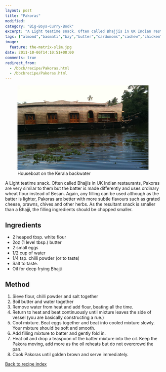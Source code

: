 ```yaml
---
layout: post
title: "Pakoras"
modified:
category: "Big-Boys-Curry-Book"
excerpt: "A Light teatime snack. Often called Bhajjis in UK Indian restaurants, Pakoras are very similar"
tags: ["almond","basmati","bay","butter","cardomoms","cashew","chicken","cinnamon","cloves","cumin","ghee","lamb","mace","nuts","pepper","rice","saffron","turmeric"]
image:
  feature: the-matrix-slim.jpg
date: 2011-10-06T14:10:51+00:00
comments: true
redirect_from: 
  - /bbcb/recipe/Pakoras.html
  - /bbcbrecipe/Pakoras.html
---
```


<figure>
	<a href="/images/bbcb/mob1000.jpg" alt="Houseboat - Kerala" title="Houseboat - Kerala &#169; Ashley Kitson 12/09/2011"><img src="/images/bbcb/mob1000.jpg"/></a>
	<figcaption>Houseboat on the Kerala backwater</figcaption>
</figure>

A Light teatime snack. Often called Bhajjis in UK Indian restaurants, Pakoras are very similar to them but the batter is made differently and uses ordinary wheat flour instead of Besan. Again, any filling can be used although as the batter is lighter, Pakoras are better with more subtle flavours such as grated cheese, prawns, chives and other herbs. As the resultant snack is smaller than a Bhajji, the filling ingredients should be chopped smaller.
        
## Ingredients
        
<ul><li>2 heaped tbsp. white flour</li><li>2oz (1 level tbsp.) butter</li><li>2 small eggs</li><li>1/2 cup of water</li><li>1/4 tsp. chilli powder (or to taste)</li><li>Salt to taste.</li><li>Oil for deep frying Bhajji</li></ul>
        
## Method

<ol><li>Sieve flour, chilli powder and salt together</li><li>Boil butter and water together</li><li>Remove water from heat and add flour, beating all the time.</li><li>Return to heat and beat continuously until mixture leaves the side of vessel (you are  basically constructing a rue.)</li><li>Cool mixture. Beat eggs together and beat into cooled mixture slowly. Your mixture  should be soft and smooth.</li><li>Add filling mixture to batter and gently fold in.</li><li>Heat oil and drop a teaspoon of the batter mixture into the oil. Keep the Pakora  moving, add more as the oil reheats but do not overcrowd the pan.</li><li>Cook Pakoras until golden brown and serve immediately.</li></ol>   

<a href="/bbcb">Back to recipe index</a>      